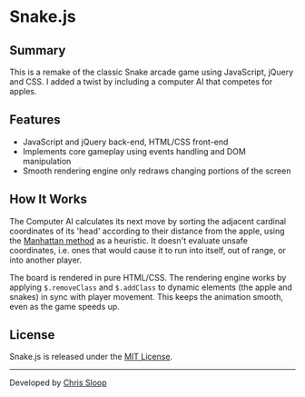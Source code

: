 # Snake.js

## Summary

This is a remake of the classic Snake arcade game using JavaScript, jQuery and
CSS. I added a twist by including a computer AI that competes for apples.

## Features

- JavaScript and jQuery back-end, HTML/CSS front-end
- Implements core gameplay using events handling and DOM manipulation
- Smooth rendering engine only redraws changing portions of the screen

## How It Works

The Computer AI calculates its next move by sorting the adjacent cardinal
coordinates of its 'head' according to their distance from the apple, using the
[Manhattan method](https://en.wikipedia.org/wiki/Taxicab_geometry) as a
heuristic. It doesn't evaluate unsafe coordinates, i.e. ones that would cause it
to run into itself, out of range, or into another player.

The board is rendered in pure HTML/CSS. The rendering engine works by applying
`$.removeClass` and `$.addClass` to dynamic elements (the apple and snakes) in
sync with player movement. This keeps the animation smooth, even as the game speeds up.

## License

Snake.js is released under the [MIT License](/LICENSE).

---
Developed by [Chris Sloop](http://chrissloop.com)

